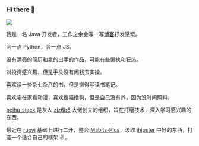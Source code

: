 ### Hi there 👋

<a title="Hits" target="_blank" href="https://github.com/GlacierBo/hits"><img src="https://hits.b3log.org/88250/hits.svg"></a>

<!--
**GlacierBo/GlacierBo** is a ✨ _special_ ✨ repository because its `README.md` (this file) appears on your GitHub profile.

Here are some ideas to get you started:

- 🔭 I’m currently working on ...
- 🌱 I’m currently learning ...
- 👯 I’m looking to collaborate on ...
- 🤔 I’m looking for help with ...
- 💬 Ask me about ...
- 📫 How to reach me: ...
- 😄 Pronouns: ...
- ⚡ Fun fact: ...
-->
         
我是一名 Java 开发者，工作之余会写一写[博客](https://blog.fpdan.cn/)抒发感慨。

会一点 Python，会一点 JS。

没有漂亮的简历和拿的出手的作品，可能有些偏执和狂热。

对投资感兴趣，但是手头没有闲钱去实操。

喜欢读一些杂七杂八的书，但是懒得写读书笔记。

喜欢宅在家看动漫，喜欢撸猫撸狗，但是自己没有养，因为没时间照料。

[beihu-stack](https://github.com/beihu-stack) 是友人 [zjz6b6](https://github.com/zjz6b6) 大佬创立的组织，旨在打磨技术，深入学习感兴趣的东西。

最近在 [ruoyi](https://doc.ruoyi.vip/) 基础上进行二开，整合 [Mabits-Plus](https://mp.baomidou.com/)，汲取 [jhipster](https://www.jhipster.tech/) 中好的东西，打造一个适合自己的框架 :v: 。
